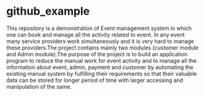 # github_example
This repository is a demonstration of Event management system in which one can book and manage all the activity related to event. In any event many service providers work simultaneously and it is very hard to manage these providers.The project contains mainly two modules (customer module and Admin module).The purpose of the project is to build an application program to reduce the manual work for event activity and to manage all the information about event, admin, payment and customer by automating the existing manual system by fulfilling their requirements so that their valuable data can be stored for longer period of time with larger accessing and manipulation of the same. 
